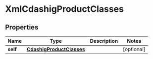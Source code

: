 

# XmlCdashigProductClasses


## Properties

Name | Type | Description | Notes
------------ | ------------- | ------------- | -------------
**self** | [**CdashigProductClasses**](CdashigProductClasses.md) |  |  [optional]



